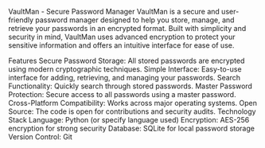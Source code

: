 VaultMan - Secure Password Manager
VaultMan is a secure and user-friendly password manager designed to help you store, manage, and retrieve your passwords in an encrypted format. Built with simplicity and security in mind, VaultMan uses advanced encryption to protect your sensitive information and offers an intuitive interface for ease of use.

Features
Secure Password Storage: All stored passwords are encrypted using modern cryptographic techniques.
Simple Interface: Easy-to-use interface for adding, retrieving, and managing your passwords.
Search Functionality: Quickly search through stored passwords.
Master Password Protection: Secure access to all passwords using a master password.
Cross-Platform Compatibility: Works across major operating systems.
Open Source: The code is open for contributions and security audits.
Technology Stack
Language: Python (or specify language used)
Encryption: AES-256 encryption for strong security
Database: SQLite for local password storage
Version Control: Git
